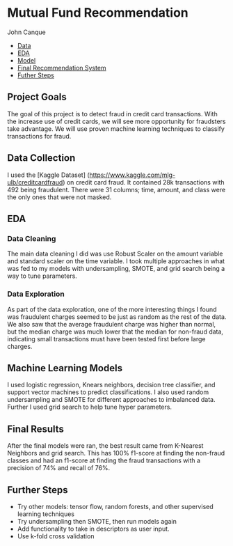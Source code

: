 # Mutual Fund Recommendation
John Canque

- [Data](#data)
- [EDA](#eda)
- [Model](#model)
- [Final Recommendation System](#sys)
- [Futher Steps](#steps)


## Project Goals
The goal of this project is to detect fraud in credit card transactions. With the increase use of credit cards, we will see more opportunity for fraudsters take advantage. We will use proven machine learning techniques to classify transactions for fraud. 



## Data Collection <a name='data'></a>
I used the [Kaggle Dataset] (https://www.kaggle.com/mlg-ulb/creditcardfraud) on credit card fraud. It contained 28k transactions with 492 being fraudulent. There were 31 columns; time, amount, and class were the only ones that were not masked.


## EDA <a name='eda'></a>
### Data Cleaning
The main data cleaning I did was use Robust Scaler on the amount variable and standard scaler on the time variable. I took multiple approaches in what was fed to my models with undersampling, SMOTE, and grid search being a way to tune parameters. 


### Data Exploration
As part of the data exploration, one of the more interesting things I found was fraudulent charges seemed to be just as random as the rest of the data. We also saw that the average fraudulent charge was higher than normal, but the median charge was much lower that the median for non-fraud data, indicating small transactions must have been tested first before large charges.



## Machine Learning Models <a name='model'></a>
I used logistic regression, Knears neighbors, decision tree classifier, and support vector machines to predict classifications. I also used random undersampling and SMOTE for different approaches to imbalanced data. Further I used grid search to help tune hyper parameters.
 

## Final Results <a name='sys'></a>
After the final models were ran, the best result came from K-Nearest Neighbors and grid search. This has 100% f1-score at finding the non-fraud classes and had an f1-score at finding the fraud transactions with a precision of 74% and recall of 76%.


## Further Steps <a name='steps'></a>
- Try other models: tensor flow, random forests, and other supervised learning techniques
- Try undersampling then SMOTE, then run models again
- Add functionality to take in descriptors as user input.
- Use k-fold cross validation

